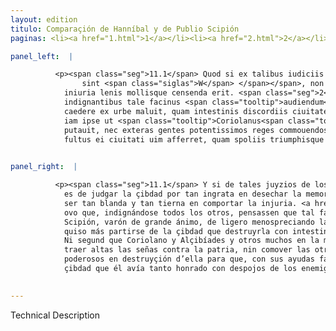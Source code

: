 ```yaml
---
layout: edition
titulo: Comparaçión de Hanníbal y de Publio Scipión
paginas: <li><a href="1.html">1</a></li><li><a href="2.html">2</a></li><li><a href="3.html">3</a></li><li><a href="4.html">4</a></li><li><a href="5.html">5</a></li><li><a href="6.html">6</a></li><li><a href="7.html">7</a></li><li><a href="8.html">8</a></li><li><a href="9.html">9</a></li><li><a href="10.html">10</a></li><li><a href="11.html">11</a></li><li><a href="12.html">12</a></li><li><a href="13.html">13</a></li>

panel_left:  |

          <p><span class="seg">11.1</span> Quod si ex talibus iudiciis ciuium animi metiendi <span class="tooltip">sint<span class="tooltiptext">sunt <span class="siglas">P</span> <span class="corr">sunt</span> 
                sint <span class="siglas">W</span> </span></span>, non tam ingrata ciuitas in abiicienda beneficiorum memoria, quam in toleranda
            iniuria lenis mollisque censenda erit. <span class="seg">2</span> Pauci enim fuere qui reliquis
            indignantibus tale facinus <span class="tooltip">audiendum<span class="tooltiptext">audendum <span class="siglas">F N R U</span> audum <span class="siglas">W</span> </span></span> putarunt. Caeterum uir magni animi Scipio facile contemnens inimicorum inuidiam
            caedere ex urbe maluit, quam intestinis discordiis ciuitatem euertere. <span class="seg">3</span> Nec
            iam ipse ut <span class="tooltip">Coriolanus<span class="tooltiptext">Coreolanus <span class="siglas">r s</span> </span></span> Alcibiades aliique permulti ex antiquorum memoria infesta patriae signa inferenda
            putauit, nec exteras gentes potentissimos reges commouendos censuit, ut eorum auxiliis
            fultus ei ciuitati uim afferret, quam spoliis triumphisque decorarat.</p>
        

panel_right:  |

          <p><span class="seg">11.1</span> Y si de tales juyzios de los çibdadanos son de mesurar los ánimos, no
            es de judgar la çibdad por tan ingrata en desechar la memoria de los benefiçios, como en
            ser tan blanda y tan tierna en comportar la injuria. <a href="" target="new"><img class="facs" src="{site.url}/Vitae/public/images/facs_icon.jpg"/></a>[192v,b] <span class="seg">2</span> Pocos
            ovo que, indignándose todos los otros, pensassen que tal fazaña se deviesse de oýr. Mas
            Scipión, varón de grande ánimo, de ligero menospreciando la invidia de los enemigos,
            quiso más partirse de la çibdad que destruyrla con intestinas discordias. <span class="seg">3</span>
            Ni segund que Coriolano y Alçibíades y otros muchos en la memoria de los antiguos, pensó
            traer altas las señas contra la patria, nin comover las otras gentes y reyes muy
            poderosos en destruyçión d’ella para que, con sus ayudas favoreçido, forçejasse a la
            çibdad que él avía tanto honrado con despojos de los enemigos y con triunfos.</p>
        

---
```


Technical Description 